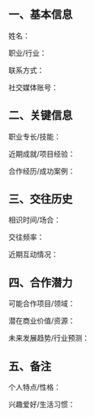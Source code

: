 ## 一、基本信息

姓名：

职业/行业：

联系方式：

社交媒体账号：

## 二、关键信息

职业专长/技能：

近期成就/项目经验：

合作经历/成功案例：

## 三、交往历史

相识时间/场合：

交往频率：

近期互动情况：

## 四、合作潜力

可能合作项目/领域：

潜在商业价值/资源：

未来发展趋势/行业预测：

## 五、备注

个人特点/性格：

兴趣爱好/生活习惯：